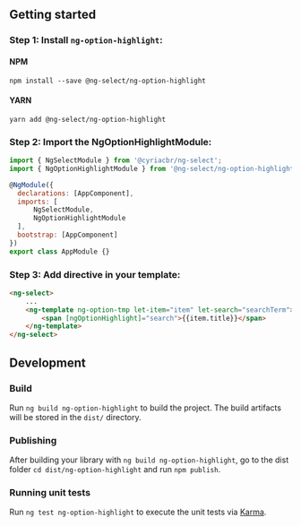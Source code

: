 ## Getting started
### Step 1: Install `ng-option-highlight`:

#### NPM
```shell
npm install --save @ng-select/ng-option-highlight
```
#### YARN
```shell
yarn add @ng-select/ng-option-highlight
```
### Step 2: Import the NgOptionHighlightModule:
```js
import { NgSelectModule } from '@cyriacbr/ng-select';
import { NgOptionHighlightModule } from '@ng-select/ng-option-highlight';

@NgModule({
  declarations: [AppComponent],
  imports: [
      NgSelectModule, 
      NgOptionHighlightModule
  ],
  bootstrap: [AppComponent]
})
export class AppModule {}
```

### Step 3: Add directive in your template: 

```html
<ng-select>
    ...
    <ng-template ng-option-tmp let-item="item" let-search="searchTerm">
        <span [ngOptionHighlight]="search">{{item.title}}</span>
    </ng-template>
</ng-select>
```


## Development

### Build

Run `ng build ng-option-highlight` to build the project. The build artifacts will be stored in the `dist/` directory.

### Publishing

After building your library with `ng build ng-option-highlight`, go to the dist folder `cd dist/ng-option-highlight` and run `npm publish`.

### Running unit tests

Run `ng test ng-option-highlight` to execute the unit tests via [Karma](https://karma-runner.github.io).
